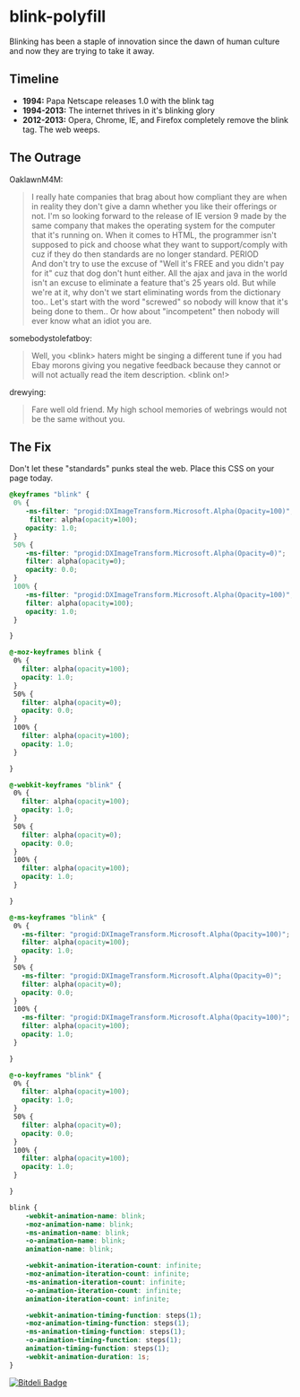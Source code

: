 blink-polyfill
==============

Blinking has been a staple of innovation since the dawn of human culture and now they are trying to take it away.

## Timeline

- __1994:__ Papa Netscape releases 1.0 with the blink tag
- __1994-2013:__ The internet thrives in it's blinking glory
- __2012-2013:__ Opera, Chrome, IE, and Firefox completely remove the blink tag. The web weeps.

## The Outrage

OaklawnM4M:
> I really hate companies that brag about how compliant they are when in reality they don't give a damn whether you like their offerings or not. I'm so looking forward to the release of IE version  9 made by the same company that makes the operating system for the computer that it's running on. 
> When it comes to HTML, the programmer isn't supposed to pick and choose what they want to support/comply with cuz if they do then standards are no longer standard.  PERIOD   
> And don't try to use the excuse of "Well it's FREE and you didn't pay for it"  cuz that dog don't hunt either.  All the ajax and java in the world isn't an excuse to eliminate a feature that's 25 years old.  But while we're at it, why don't we start eliminating words from the dictionary too..  Let's start with the word "screwed" so nobody will know that it's being done to them..  Or how about "incompetent" then nobody will ever know what an idiot you are.

somebodystolefatboy:
> Well, you \<blink\> haters might be singing a different tune if you had Ebay morons giving you negative  feedback because they cannot or will not actually read the item description. \<blink on!\>

drewying:
> Fare well old <blink> friend. My high school memories of webrings would not be the same without you.

## The Fix

Don't let these "standards" punks steal the web. Place this CSS on your page today.

```css
@keyframes "blink" {
 0% {
    -ms-filter: "progid:DXImageTransform.Microsoft.Alpha(Opacity=100)";
     filter: alpha(opacity=100);
   	opacity: 1.0;
 }
 50% {
    -ms-filter: "progid:DXImageTransform.Microsoft.Alpha(Opacity=0)";
   	filter: alpha(opacity=0);
   	opacity: 0.0;
 }
 100% {
    -ms-filter: "progid:DXImageTransform.Microsoft.Alpha(Opacity=100)";
   	filter: alpha(opacity=100);
   	opacity: 1.0;
 }

}

@-moz-keyframes blink {
 0% {
   filter: alpha(opacity=100);
   opacity: 1.0;
 }
 50% {
   filter: alpha(opacity=0);
   opacity: 0.0;
 }
 100% {
   filter: alpha(opacity=100);
   opacity: 1.0;
 }

}

@-webkit-keyframes "blink" {
 0% {
   filter: alpha(opacity=100);
   opacity: 1.0;
 }
 50% {
   filter: alpha(opacity=0);
   opacity: 0.0;
 }
 100% {
   filter: alpha(opacity=100);
   opacity: 1.0;
 }

}

@-ms-keyframes "blink" {
 0% {
   -ms-filter: "progid:DXImageTransform.Microsoft.Alpha(Opacity=100)";
   filter: alpha(opacity=100);
   opacity: 1.0;
 }
 50% {
   -ms-filter: "progid:DXImageTransform.Microsoft.Alpha(Opacity=0)";
   filter: alpha(opacity=0);
   opacity: 0.0;
 }
 100% {
   -ms-filter: "progid:DXImageTransform.Microsoft.Alpha(Opacity=100)";
   filter: alpha(opacity=100);
   opacity: 1.0;
 }

}

@-o-keyframes "blink" {
 0% {
   filter: alpha(opacity=100);
   opacity: 1.0;
 }
 50% {
   filter: alpha(opacity=0);
   opacity: 0.0;
 }
 100% {
   filter: alpha(opacity=100);
   opacity: 1.0;
 }

}

blink {
	-webkit-animation-name: blink;
	-moz-animation-name: blink;
	-ms-animation-name: blink;
	-o-animation-name: blink;
	animation-name: blink;

	-webkit-animation-iteration-count: infinite;
	-moz-animation-iteration-count: infinite;
	-ms-animation-iteration-count: infinite;
	-o-animation-iteration-count: infinite;
	animation-iteration-count: infinite;

	-webkit-animation-timing-function: steps(1);
	-moz-animation-timing-function: steps(1);
	-ms-animation-timing-function: steps(1);
	-o-animation-timing-function: steps(1);
	animation-timing-function: steps(1);
	-webkit-animation-duration: 1s;
}
```


[![Bitdeli Badge](https://d2weczhvl823v0.cloudfront.net/wearefractal/blink-polyfill/trend.png)](https://bitdeli.com/free "Bitdeli Badge")

